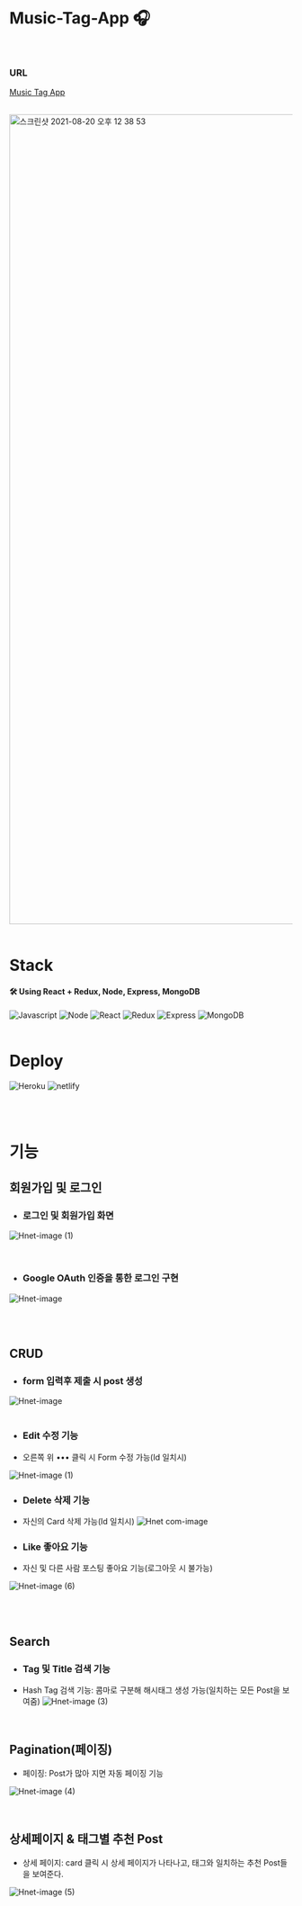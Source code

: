 # Music-Tag-App 🎧
</br>

### URL
[Music Tag App](https://music-tag-js100.netlify.app/posts)

</br>

<img width="1440" alt="스크린샷 2021-08-20 오후 12 38 53" src="https://user-images.githubusercontent.com/83223501/130175550-5ffed103-6851-4272-b30e-1003e5865739.png">

</br>
</br>

# Stack

#### 🛠 Using React + Redux, Node, Express, MongoDB

<img alt="Javascript" src ="https://img.shields.io/badge/Javascript-F7DF1E.svg?&style=for-the-badge&logo=Javascript&logoColor=white"/> <img alt="Node" src ="https://img.shields.io/badge/node-339933.svg?&style=for-the-badge&logo=node.js&logoColor=white"/> <img alt="React" src ="https://img.shields.io/badge/React-61DAFB.svg?&style=for-the-badge&logo=react&logoColor=white"/> <img alt="Redux" src ="https://img.shields.io/badge/redux-764ABC.svg?&style=for-the-badge&logo=redux&logoColor=white"/> <img alt="Express" src ="https://img.shields.io/badge/express-000000.svg?&style=for-the-badge&logo=express&logoColor=white"/> <img alt="MongoDB" src ="https://img.shields.io/badge/mongodb-47A248.svg?&style=for-the-badge&logo=mongodb&logoColor=white"/>
</br>
</br>

# Deploy
<img alt="Heroku" src ="https://img.shields.io/badge/heroku-430098.svg?&style=for-the-badge&logo=heroku&logoColor=white"/> <img alt="netlify" src ="https://img.shields.io/badge/netlify-00C7B7.svg?&style=for-the-badge&logo=netlify&logoColor=white"/>

</br>
</br>

# 기능
## 회원가입 및 로그인
* ### 로그인 및 회원가입 화면
![Hnet-image (1)](https://user-images.githubusercontent.com/83223501/130738117-436560f0-210e-4b07-84c8-1fa75f8e5f99.gif)







</br>

* ### Google OAuth 인증을 통한 로그인 구현
![Hnet-image](https://user-images.githubusercontent.com/83223501/130737438-ae49603a-9fa3-4bf6-a204-8bcaa4b57033.gif)



</br>
</br>

## CRUD
* ### form 입력후 제출 시 post 생성

![Hnet-image](https://user-images.githubusercontent.com/83223501/130740374-590ab76d-2156-45db-8bbc-ec15b60aa2d3.gif)
</br>
</br>

* ### Edit 수정 기능
* 오른쪽 위 ••• 클릭 시 Form 수정 가능(Id 일치시)

![Hnet-image (1)](https://user-images.githubusercontent.com/83223501/130741072-3ff4e5fb-f56c-45bf-be70-d23c5aee6a6a.gif)


* ### Delete 삭제 기능
* 자신의 Card 삭제 가능(Id 일치시)
![Hnet com-image](https://user-images.githubusercontent.com/83223501/130742356-3e048cc7-b410-46f0-84cf-7799fa27ac1d.gif)

* ### Like 좋아요 기능
* 자신 및 다른 사람 포스팅 좋아요 기능(로그아웃 시 불가능)

![Hnet-image (6)](https://user-images.githubusercontent.com/83223501/130750061-eed6f298-4490-4df6-8ca6-68b9c69c4b44.gif)


</br>
</br>

## Search
* ### Tag 및 Title 검색 기능
* Hash Tag 검색 기능: 콤마로 구분해 해시태그 생성 가능(일치하는 모든 Post을 보여줌)
![Hnet-image (3)](https://user-images.githubusercontent.com/83223501/130743614-c7185ff7-e1ba-4c0f-9c23-73367be9d0d0.gif)

</br>

## Pagination(페이징)
* 페이징: Post가 많아 지면 자동 페이징 기능
  
![Hnet-image (4)](https://user-images.githubusercontent.com/83223501/130746245-1ec485ec-9a73-40c1-ad75-be09b080e2da.gif)

</br>

## 상세페이지 & 태그별 추천 Post
* 상세 페이지: card 클릭 시 상세 페이지가 나타나고, 태그와 일치하는 추천 Post들을 보여준다.
  
![Hnet-image (5)](https://user-images.githubusercontent.com/83223501/130747904-43904cb8-ba53-4967-b73c-d718b20eaa7a.gif)


